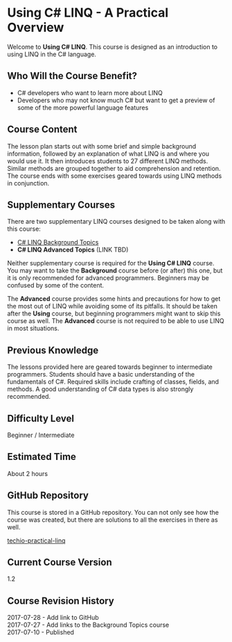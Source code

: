 [//]: # (GENERATED FILE -- DO NOT EDIT)
# Using C# LINQ - A Practical Overview
Welcome to **Using C# LINQ**. This course is designed as an introduction to using LINQ in the C# language.

## Who Will the Course Benefit?
 - C# developers who want to learn more about LINQ
 - Developers who may not know much C# but want to get a preview of some of the more powerful language features

## Course Content
The lesson plan starts out with some brief and simple background information, followed by an explanation of what LINQ is and where you would use it. It then introduces students to 27 different LINQ methods. Similar methods are grouped together to aid comprehension and retention. The course ends with some exercises geared towards using LINQ methods in conjunction.

## Supplementary Courses
There are two supplementary LINQ courses designed to be taken along with this course:
 - [C# LINQ Background Topics](https://tech.io/playgrounds/345)
 - **C# LINQ Advanced Topics** (LINK TBD)

Neither supplementary course is required for the **Using C# LINQ** course. You may want to take the **Background** course before (or after) this one, but it is only recommended for advanced programmers. Beginners may be confused by some of the content.

The **Advanced** course provides some hints and precautions for how to get the most out of LINQ while avoiding some of its pitfalls. It should be taken after the **Using** course, but beginning programmers might want to skip this course as well. The **Advanced** course is not required to be able to use LINQ in most situations.

## Previous Knowledge
The lessons provided here are geared towards beginner to intermediate programmers. Students should have a basic understanding of the fundamentals of C#. Required skills include crafting of classes, fields, and methods. A good understanding of C# data types is also strongly recommended. 

## Difficulty Level
Beginner / Intermediate

## Estimated Time
About 2 hours

## GitHub Repository
This course is stored in a GitHub repository. You can not only see how the course was created, but there are solutions to all the exercises in there as well.

[techio-practical-linq](https://github.com/danBhentschel/techio-practical-linq)

## Current Course Version
1.2

## Course Revision History
2017-07-28 - Add link to GitHub<br />
2017-07-27 - Add links to the Background Topics course<br />
2017-07-10 - Published
